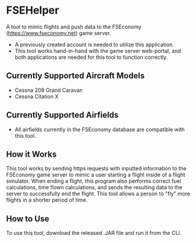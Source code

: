 # FSEHelper
A tool to mimic flights and push data to the FSEconomy (https://www.fseconomy.net) game server.  

* A previously created account is needed to utilize this application.  
* This tool works hand-in-hand with the game server web-portal, and both applications are needed for this tool to function correctly.

## Currently Supported Aircraft Models
* Cessna 208 Grand Caravan
* Cessna Citation X

## Currently Supported Airfields
* All airfields currently in the FSEconomy database are compatible with this tool.

## How it Works
This tool works by sending https requests with inputted information to the FSEconomy game server to mimic a user starting a flight inside of a flight simulator. When ending a flight, this program also performs correct fuel calculations, time flown calculations, and sends the resulting data to the server to successfully end the flight. This tool allows a person to "fly" more flights in a shorter period of time.


## How to Use
To use this tool, download the released .JAR file and run it from the CLI.
